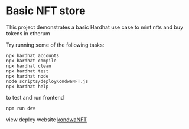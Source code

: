 # Basic NFT store

This project demonstrates a basic Hardhat use case to mint nfts and buy tokens in etherum

Try running some of the following tasks:

```shell
npx hardhat accounts
npx hardhat compile
npx hardhat clean
npx hardhat test
npx hardhat node
node scripts/deployKondwaNFT.js
npx hardhat help
```

to test and run frontend
```bash
npm run dev
```

view deploy website
[kondwaNFT]()
